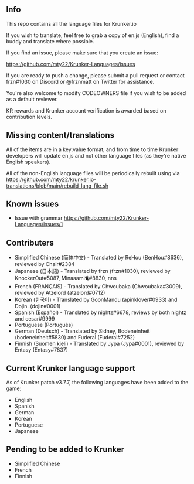Info
------
This repo contains all the language files for Krunker.io

If you wish to translate, feel free to grab a copy of en.js (English), find a buddy and translate where possible.

If you find an issue, please make sure that you create an issue:

https://github.com/mty22/Krunker-Languages/issues

If you are ready to push a change, please submit a pull request or contact frzn#1030 on Discord or @frznmatt on Twitter for assistance.

You're also welcome to modify CODEOWNERS file if you wish to be added as a default reviewer.

KR rewards and Krunker account verification is awarded based on contribution levels.

Missing content/translations
------
All of the items are in a key:value format, and from time to time Krunker developers will update en.js and not other language files (as they're native English speakers).

All of the non-English language files will be periodically rebuilt using via https://github.com/mty22/krunker.io-translations/blob/main/rebuild_lang_file.sh

Known issues
------
- Issue with grammar https://github.com/mty22/Krunker-Languages/issues/1


Contributers
------
- Simplified Chinese (简体中文) - Translated by ReHou (BenHou#8636), reviewed by Chair#2384
- Japanese (日本語) - Translated by frzn (frzn#1030), reviewed by KnockerOut#5087, Minaaami🐈#8830, nns
- French (FRANÇAIS) - Translated by Chwoubaka (Chwoubaka#3009), reviewed by Atzelord (atzelord#0712)
- Korean (한국어) - Translated by GoonMandu (apinklover#0933) and Dojin. (dojin#0001)
- Spanish (Español) - Translated by nightz#6678, reviews by both nightz and cesar#9999
- Portuguese (Português)
- German (Deutsch) - Translated by Sidney, Bodeneinheit (bodeneinheit#5830) and Fuderal (Fuderal#7252)
- Finnish (Suomen kieli) - Translated by Jypa (Jypa#0001), reviewed by Entasy (Entasy#7837)

Current Krunker language support
------

As of Krunker patch v3.7.7, the following languages have been added to the game:

- English
- Spanish
- German
- Korean
- Portuguese
- Japanese

Pending to be added to Krunker
------
- Simplified Chinese
- French
- Finnish
